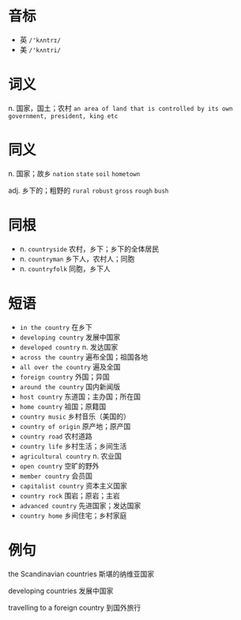 # 音标

- 英 `/'kʌntrɪ/`
- 美 `/'kʌntri/`

# 词义

n. 国家，国土；农村
`an area of land that is controlled by its own government, president, king etc`

# 同义

n. 国家；故乡
`nation` `state` `soil` `hometown`

adj. 乡下的；粗野的
`rural` `robust` `gross` `rough` `bush`

# 同根

- n. `countryside` 农村，乡下；乡下的全体居民
- n. `countryman` 乡下人，农村人；同胞
- n. `countryfolk` 同胞，乡下人

# 短语

- `in the country` 在乡下
- `developing country` 发展中国家
- `developed country` n. 发达国家
- `across the country` 遍布全国；祖国各地
- `all over the country` 遍及全国
- `foreign country` 外国；异国
- `around the country` 国内新闻版
- `host country` 东道国；主办国；所在国
- `home country` 祖国；原籍国
- `country music` 乡村音乐（美国的）
- `country of origin` 原产地；原产国
- `country road` 农村道路
- `country life` 乡村生活；乡间生活
- `agricultural country` n. 农业国
- `open country` 空旷的野外
- `member country` 会员国
- `capitalist country` 资本主义国家
- `country rock` 围岩；原岩；主岩
- `advanced country` 先进国家；发达国家
- `country home` 乡间住宅；乡村家庭

# 例句

the Scandinavian countries
斯堪的纳维亚国家

developing countries
发展中国家

travelling to a foreign country
到国外旅行


